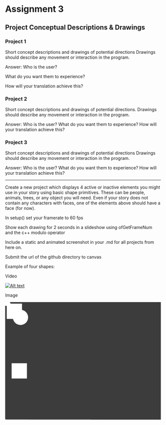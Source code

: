 # Assignment 3

## Project Conceptual Descriptions & Drawings

### Project 1


Short concept descriptions and drawings of potential directions 
Drawings should describe any movement or interaction in the program.

Answer:
Who is the user?

What do you want them to experience?

How will your translation achieve this?

### Project 2


Short concept descriptions and drawings of potential directions.
Drawings should describe any movement or interaction in the program.

Answer:
Who is the user?
What do you want them to experience?
How will your translation achieve this?


### Project 3


Short concept descriptions and drawings of potential directions 
Drawings should describe any movement or interaction in the program.

Answer: 
Who is the user?
What do you want them to experience?
How will your translation achieve this?

---

Create a new project which displays 4 active or inactive elements you might use in your story using basic shape primitives. These can be people, animals, trees, or any object you will need. Even if your story does not contain any characters with faces, one of the elements above should have a face (for now).

In setup() set your framerate to 60 fps

Show each drawing for 2 seconds in a slideshow using ofGetFrameNum and the c++ modulo operator

Include a static and animated screenshot in your .md for all projects from here on.

Submit the url of the github directory to canvas


Example of four shapes:

Video 

[![Alt text](https://img.youtube.com/vi/watch?v=dBIn5VasY2o.jpg)](https://www.youtube.com/watch?v=dBIn5VasY2o)

Image

![img](Images/FourShapesStatic.png)




